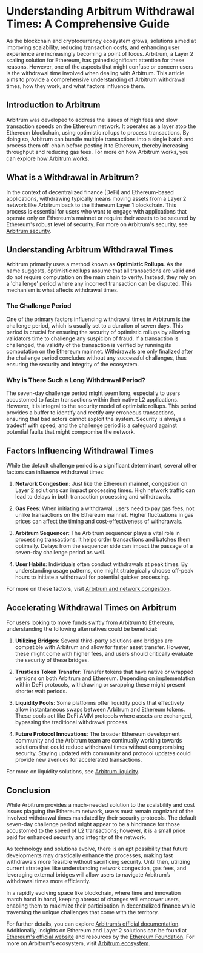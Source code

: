 # Understanding Arbitrum Withdrawal Times: A Comprehensive Guide

As the blockchain and cryptocurrency ecosystem grows, solutions aimed at improving scalability, reducing transaction costs, and enhancing user experience are increasingly becoming a point of focus. Arbitrum, a Layer 2 scaling solution for Ethereum, has gained significant attention for these reasons. However, one of the aspects that might confuse or concern users is the withdrawal time involved when dealing with Arbitrum. This article aims to provide a comprehensive understanding of Arbitrum withdrawal times, how they work, and what factors influence them.

## Introduction to Arbitrum

Arbitrum was developed to address the issues of high fees and slow transaction speeds on the Ethereum network. It operates as a layer atop the Ethereum blockchain, using optimistic rollups to process transactions. By doing so, Arbitrum can bundle multiple transactions into a single batch and process them off-chain before posting it to Ethereum, thereby increasing throughput and reducing gas fees. For more on how Arbitrum works, you can explore [how Arbitrum works](https://www.license-token.com/wiki/how-does-arbitrum-work).

## What is a Withdrawal in Arbitrum?

In the context of decentralized finance (DeFi) and Ethereum-based applications, withdrawing typically means moving assets from a Layer 2 network like Arbitrum back to the Ethereum Layer 1 blockchain. This process is essential for users who want to engage with applications that operate only on Ethereum’s mainnet or require their assets to be secured by Ethereum's robust level of security. For more on Arbitrum's security, see [Arbitrum security](https://www.license-token.com/wiki/arbitrum-security).

## Understanding Arbitrum Withdrawal Times

Arbitrum primarily uses a method known as **Optimistic Rollups**. As the name suggests, optimistic rollups assume that all transactions are valid and do not require computation on the main chain to verify. Instead, they rely on a 'challenge' period where any incorrect transaction can be disputed. This mechanism is what affects withdrawal times.

### The Challenge Period

One of the primary factors influencing withdrawal times in Arbitrum is the challenge period, which is usually set to a duration of seven days. This period is crucial for ensuring the security of optimistic rollups by allowing validators time to challenge any suspicion of fraud. If a transaction is challenged, the validity of the transaction is verified by running its computation on the Ethereum mainnet. Withdrawals are only finalized after the challenge period concludes without any successful challenges, thus ensuring the security and integrity of the ecosystem.

### Why is There Such a Long Withdrawal Period?

The seven-day challenge period might seem long, especially to users accustomed to faster transactions within their native L2 applications. However, it is integral to the security model of optimistic rollups. This period provides a buffer to identify and rectify any erroneous transactions, ensuring that bad actors cannot exploit the system. Security is always a tradeoff with speed, and the challenge period is a safeguard against potential faults that might compromise the network.

## Factors Influencing Withdrawal Times

While the default challenge period is a significant determinant, several other factors can influence withdrawal times:

1. **Network Congestion**: Just like the Ethereum mainnet, congestion on Layer 2 solutions can impact processing times. High network traffic can lead to delays in both transaction processing and withdrawals.

2. **Gas Fees**: When initiating a withdrawal, users need to pay gas fees, not unlike transactions on the Ethereum mainnet. Higher fluctuations in gas prices can affect the timing and cost-effectiveness of withdrawals.

3. **Arbitrum Sequencer**: The Arbitrum sequencer plays a vital role in processing transactions. It helps order transactions and batches them optimally. Delays from the sequencer side can impact the passage of a seven-day challenge period as well.

4. **User Habits**: Individuals often conduct withdrawals at peak times. By understanding usage patterns, one might strategically choose off-peak hours to initiate a withdrawal for potential quicker processing.

For more on these factors, visit [Arbitrum and network congestion](https://www.license-token.com/wiki/arbitrum-and-network-congestion).

## Accelerating Withdrawal Times on Arbitrum

For users looking to move funds swiftly from Arbitrum to Ethereum, understanding the following alternatives could be beneficial:

1. **Utilizing Bridges**: Several third-party solutions and bridges are compatible with Arbitrum and allow for faster asset transfer. However, these might come with higher fees, and users should critically evaluate the security of these bridges.

2. **Trustless Token Transfer**: Transfer tokens that have native or wrapped versions on both Arbitrum and Ethereum. Depending on implementation within DeFi protocols, withdrawing or swapping these might present shorter wait periods.

3. **Liquidity Pools**: Some platforms offer liquidity pools that effectively allow instantaneous swaps between Arbitrum and Ethereum tokens. These pools act like DeFi AMM protocols where assets are exchanged, bypassing the traditional withdrawal process.

4. **Future Protocol Innovations**: The broader Ethereum development community and the Arbitrum team are continually working towards solutions that could reduce withdrawal times without compromising security. Staying updated with community and protocol updates could provide new avenues for accelerated transactions.

For more on liquidity solutions, see [Arbitrum liquidity](https://www.license-token.com/wiki/arbitrum-liquidity).

## Conclusion

While Arbitrum provides a much-needed solution to the scalability and cost issues plaguing the Ethereum network, users must remain cognizant of the involved withdrawal times mandated by their security protocols. The default seven-day challenge period might appear to be a hindrance for those accustomed to the speed of L2 transactions; however, it is a small price paid for enhanced security and integrity of the network.

As technology and solutions evolve, there is an apt possibility that future developments may drastically enhance the processes, making fast withdrawals more feasible without sacrificing security. Until then, utilizing current strategies like understanding network congestion, gas fees, and leveraging external bridges will allow users to navigate Arbitrum’s withdrawal times more efficiently.

In a rapidly evolving space like blockchain, where time and innovation march hand in hand, keeping abreast of changes will empower users, enabling them to maximize their participation in decentralized finance while traversing the unique challenges that come with the territory.

For further details, you can explore [Arbitrum’s official documentation](https://developer.offchainlabs.com/docs/). Additionally, insights on Ethereum and Layer 2 solutions can be found at [Ethereum's official website](https://ethereum.org/en/developers/docs/layer-2-scaling/) and resources by the [Ethereum Foundation](https://ethereum.foundation/). For more on Arbitrum's ecosystem, visit [Arbitrum ecosystem](https://www.license-token.com/wiki/arbitrum-ecosystem).